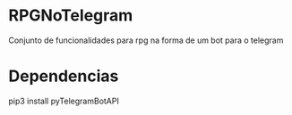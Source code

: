 # RPGNoTelegram
Conjunto de funcionalidades para rpg na forma de um bot para o telegram

# Dependencias
pip3 install pyTelegramBotAPI
